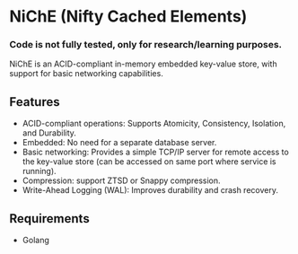 # NiChE (Nifty Cached Elements)
### Code is not fully tested, only for research/learning purposes.

NiChE is an ACID-compliant in-memory embedded key-value store, with support for basic networking capabilities.

## Features

- ACID-compliant operations: Supports Atomicity, Consistency, Isolation, and Durability.
- Embedded: No need for a separate database server.
- Basic networking: Provides a simple TCP/IP server for remote access to the key-value store (can be accessed on same port where service is running).
- Compression: support ZTSD or Snappy compression.
- Write-Ahead Logging (WAL): Improves durability and crash recovery.

## Requirements

- Golang
